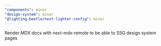 ```yaml
---
"components": minor
"design-system": minor
"@lighting-beetle/next-lighter-config": minor
---
```


Render MDX docs with next-mdx-remote to be able to SSG design system pages
